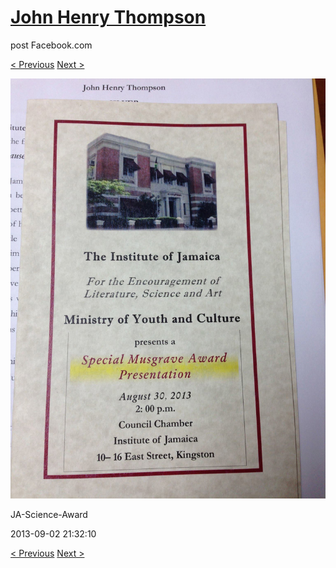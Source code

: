 # [John Henry Thompson](../README.md)
post Facebook.com

[< Previous](2013-09-02-50.md) [Next >](2013-08-29-1.md)

[![](../media/2013-09-02/JA-Science-Award-40.jpg)](../README.md)

JA-Science-Award

2013-09-02 21:32:10

[< Previous](2013-09-02-50.md) [Next >](2013-08-29-1.md)